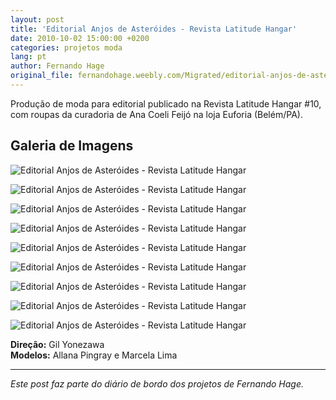 ```yaml
---
layout: post
title: 'Editorial Anjos de Asteróides - Revista Latitude Hangar'
date: 2010-10-02 15:00:00 +0200
categories: projetos moda
lang: pt
author: Fernando Hage
original_file: fernandohage.weebly.com/Migrated/editorial-anjos-de-asteroides.html
---
```


Produção de moda para editorial publicado na Revista Latitude Hangar #10, com roupas da curadoria de Ana Coeli Feijó na loja Euforia (Belém/PA).

## Galeria de Imagens

![Editorial Anjos de Asteróides - Revista Latitude Hangar](/assets/images/editorial-anjos-de-asteroides-revista-latitude-hangar-01.jpg)

![Editorial Anjos de Asteróides - Revista Latitude Hangar](/assets/images/editorial-anjos-de-asteroides-revista-latitude-hangar-02.jpg)

![Editorial Anjos de Asteróides - Revista Latitude Hangar](/assets/images/editorial-anjos-de-asteroides-revista-latitude-hangar-03.jpg)

![Editorial Anjos de Asteróides - Revista Latitude Hangar](/assets/images/editorial-anjos-de-asteroides-revista-latitude-hangar-04.jpg)

![Editorial Anjos de Asteróides - Revista Latitude Hangar](/assets/images/editorial-anjos-de-asteroides-revista-latitude-hangar-05.jpg)

![Editorial Anjos de Asteróides - Revista Latitude Hangar](/assets/images/editorial-anjos-de-asteroides-revista-latitude-hangar-06.jpg)

![Editorial Anjos de Asteróides - Revista Latitude Hangar](/assets/images/editorial-anjos-de-asteroides-revista-latitude-hangar-07.jpg)

![Editorial Anjos de Asteróides - Revista Latitude Hangar](/assets/images/editorial-anjos-de-asteroides-revista-latitude-hangar-08.jpg)

![Editorial Anjos de Asteróides - Revista Latitude Hangar](/assets/images/editorial-anjos-de-asteroides-revista-latitude-hangar-09.jpg)

**Direção:** Gil Yonezawa  
**Modelos:** Allana Pingray e Marcela Lima

---

*Este post faz parte do diário de bordo dos projetos de Fernando Hage.*
